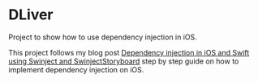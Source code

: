 # DLiver

Project to show how to use dependency injection in iOS.

This project follows my blog post [Dependency injection in iOS and Swift using Swinject and SwinjectStoryboard](https://medium.com/onfido-tech/dependency-injection-in-ios-and-swift-using-swinject-and-swinjectstoryboard-e4e59a48c1ce) step by step guide on how to implement dependency injection on iOS.
